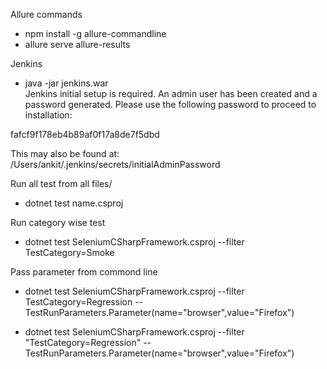 
Allure commands

- npm install -g allure-commandline
- allure serve allure-results

Jenkins
- java -jar jenkins.war   
Jenkins initial setup is required. An admin user has been created and a password generated.
Please use the following password to proceed to installation:

fafcf9f178eb4b89af0f17a8de7f5dbd

This may also be found at: /Users/ankit/.jenkins/secrets/initialAdminPassword



Run all test from all files/
 - dotnet test name.csproj  


Run category wise test
 - dotnet test SeleniumCSharpFramework.csproj  --filter TestCategory=Smoke

Pass parameter from commond line
- dotnet test SeleniumCSharpFramework.csproj --filter TestCategory=Regression -- TestRunParameters.Parameter\(name=\"browser\",value=\"Firefox\"\)


- dotnet test SeleniumCSharpFramework.csproj --filter "TestCategory=Regression" -- TestRunParameters.Parameter\(name=\"browser\",value=\"Firefox\"\)

